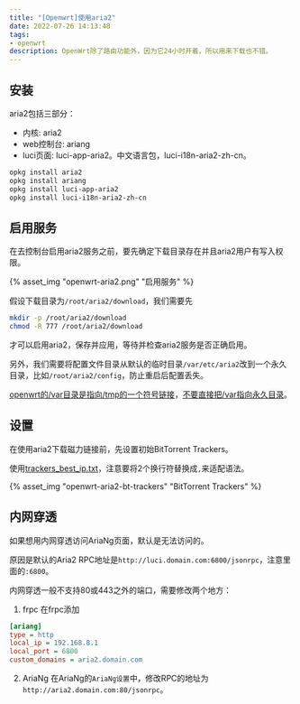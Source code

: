 ```yaml
---
title: "[Openwrt]使用aria2"
date: 2022-07-26 14:13:48
tags:
- openwrt
description: OpenWrt除了路由功能外，因为它24小时开着，所以用来下载也不错。
---
```

## 安装

aria2包括三部分：
- 内核: aria2
- web控制台: ariang
- luci页面: luci-app-aria2。中文语言包，luci-i18n-aria2-zh-cn。

```bash
opkg install aria2
opkg install ariang
opkg install luci-app-aria2
opkg install luci-i18n-aria2-zh-cn
```

## 启用服务

在去控制台启用aria2服务之前，要先确定下载目录存在并且aria2用户有写入权限。

{% asset_img "openwrt-aria2.png" "启用服务" %}

假设下载目录为`/root/aria2/download`，我们需要先

```bash
mkdir -p /root/aria2/download
chmod -R 777 /root/aria2/download
```

才可以启用aria2，保存并应用，等待并检查aria2服务是否正确启用。

另外，我们需要将配置文件目录从默认的临时目录`/var/etc/aria2`改到一个永久目录，比如`/root/aria2/config`，防止重启后配置丢失。

[openwrt的/var目录是指向/tmp的一个符号链接](https://forum.openwrt.org/t/persistent-var/119427/2)，[不要直接把/var指向永久目录](https://forum.openwrt.org/t/permanent-var-directory-will-i-be-safe/37071/4)。

## 设置

在使用aria2下载磁力链接前，先设置初始BitTorrent Trackers。

使用[trackers_best_ip.txt](https://raw.githubusercontent.com/ngosang/trackerslist/master/trackers_best_ip.txt)，注意要将2个换行符替换成`,`来适配语法。

{% asset_img "openwrt-aria2-bt-trackers" "BitTorrent Trackers" %}

## 内网穿透

如果想用内网穿透访问AriaNg页面，默认是无法访问的。

原因是默认的Aria2 RPC地址是`http://luci.domain.com:6800/jsonrpc`，注意里面的`:6800`。

内网穿透一般不支持80或443之外的端口，需要修改两个地方：

1. frpc
在frpc添加
```ini
[ariang]
type = http
local_ip = 192.168.8.1
local_port = 6800
custom_domains = aria2.domain.com
```

2. AriaNg
在AriaNg的`AriaNg设置`中，修改RPC的地址为`http://aria2.domain.com:80/jsonrpc`。
